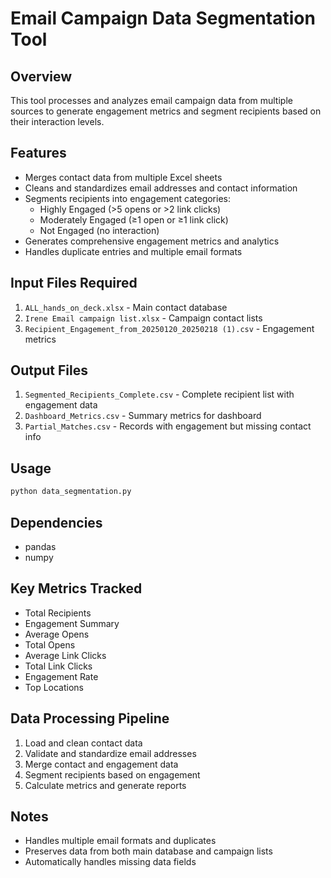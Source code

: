 # Email Campaign Data Segmentation Tool

## Overview
This tool processes and analyzes email campaign data from multiple sources to generate engagement metrics and segment recipients based on their interaction levels.

## Features
- Merges contact data from multiple Excel sheets
- Cleans and standardizes email addresses and contact information
- Segments recipients into engagement categories:
  - Highly Engaged (>5 opens or >2 link clicks)
  - Moderately Engaged (≥1 open or ≥1 link click)
  - Not Engaged (no interaction)
- Generates comprehensive engagement metrics and analytics
- Handles duplicate entries and multiple email formats

## Input Files Required
1. `ALL_hands_on_deck.xlsx` - Main contact database
2. `Irene Email campaign list.xlsx` - Campaign contact lists
3. `Recipient_Engagement_from_20250120_20250218 (1).csv` - Engagement metrics

## Output Files
1. `Segmented_Recipients_Complete.csv` - Complete recipient list with engagement data
2. `Dashboard_Metrics.csv` - Summary metrics for dashboard
3. `Partial_Matches.csv` - Records with engagement but missing contact info

## Usage
```python
python data_segmentation.py
```

## Dependencies
- pandas
- numpy

## Key Metrics Tracked
- Total Recipients
- Engagement Summary
- Average Opens
- Total Opens
- Average Link Clicks
- Total Link Clicks
- Engagement Rate
- Top Locations

## Data Processing Pipeline
1. Load and clean contact data
2. Validate and standardize email addresses
3. Merge contact and engagement data
4. Segment recipients based on engagement
5. Calculate metrics and generate reports

## Notes
- Handles multiple email formats and duplicates
- Preserves data from both main database and campaign lists
- Automatically handles missing data fields
